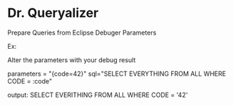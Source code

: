 # Dr. Queryalizer
Prepare Queries from Eclipse Debuger Parameters

Ex:

Alter the parameters with your debug result

parameters = "{code=42}"
sql="SELECT EVERYTHING FROM ALL WHERE CODE = :code"

output:
SELECT
      EVERITHING
FROM
    ALL
WHERE
     CODE = '42'
